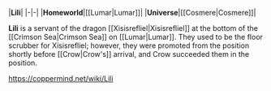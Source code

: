 |**Lili**|
|-|-|
|**Homeworld**|[[Lumar\|Lumar]]|
|**Universe**|[[Cosmere\|Cosmere]]|

**Lili** is a servant of the dragon [[Xisisrefliel\|Xisisrefliel]] at the bottom of the [[Crimson Sea\|Crimson Sea]] on [[Lumar\|Lumar]]. They used to be the floor scrubber for Xisisrefliel; however, they were promoted from the position shortly before [[Crow\|Crow's]] arrival, and Crow succeeded them in the position.



https://coppermind.net/wiki/Lili